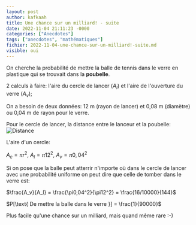 ```yaml
---
layout: post
author: kafkaah
title: Une chance sur un milliard! - suite
date: 2022-11-04 21:11:23 -0000
categories: ["Anecdotes"]
tags: ["anecdotes", "mathématiques"]
fichier: 2022-11-04-une-chance-sur-un-milliard!-suite.md
visible: oui
---
```


On cherche la probabilité de mettre la balle de tennis dans le verre en plastique qui se trouvait dans la **poubelle**.

2 calculs à faire: l'aire du cercle de lancer ($A_l$) et l'aire de l'ouverture du verre ($A_v$);

On a besoin de deux données: 12 m (rayon de lancer) et 0,08 m (diamètre) ou 0,04 m de rayon pour le verre.

Pour le cercle de lancer, la distance entre le lanceur et la poubelle:
![Distance](https://erabliere.github.io/web/images/distance.png)

L'aire d'un cercle:

$A_c = \pi r^2$, $A_l = \pi 12^2$, $A_v = \pi 0,04^2$

Si on pose que la balle peut atterrir n'importe où dans le cercle de lancer avec une probabilité uniforme on peut dire que celle de tomber dans le verre est:

$\frac{A_v}{A_l} = \frac{\pi0,04^2}{\pi12^2} = \frac{16/10000}{144}$

$P[\text{ De mettre la balle dans le verre }] = \frac{1}{90000}$

Plus facile qu'une chance sur un milliard, mais quand même rare :-)